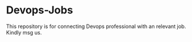 # Devops-Jobs
This repository is for connecting Devops professional with an relevant job. Kindly msg us.
